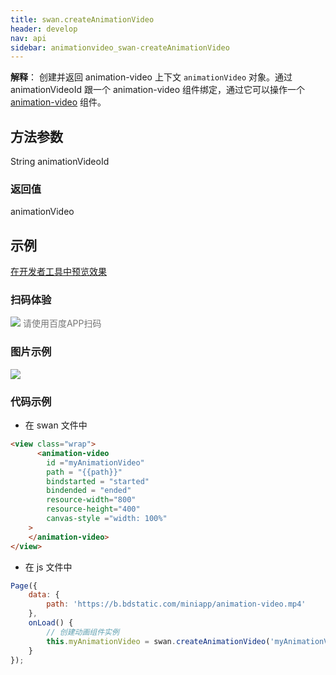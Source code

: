 ```yaml
---
title: swan.createAnimationVideo
header: develop
nav: api
sidebar: animationvideo_swan-createAnimationVideo
---
```



**解释**： 创建并返回 animation-video 上下文 `animationVideo` 对象。通过 animationVideoId 跟一个 animation-video 组件绑定，通过它可以操作一个[animation-video](/develop/component/animation-video/) 组件。

 

## 方法参数

String animationVideoId

### 返回值 

animationVideo

## 示例

<a href="swanide://fragment/a71d4303d014dc1a93d480a830e11b131577675842297" title="在开发者工具中预览效果" target="_self">在开发者工具中预览效果</a>

### 扫码体验

<div class='scan-code-container'>
    <img src="https://b.bdstatic.com/miniapp/assets/images/doc_demo/pages_animation-video.png" class="demo-qrcode-image" />
    <font color=#777 12px>请使用百度APP扫码</font>
</div>

### 图片示例 

<div class="m-doc-custom-examples">
    <div class="m-doc-custom-examples-correct">
        <img src="https://b.bdstatic.com/searchbox/icms/searchbox/img/play.gif">
    </div>
    <div class="m-doc-custom-examples-correct">
        <img src=" ">
    </div>
    <div class="m-doc-custom-examples-correct">
        <img src=" ">
    </div>
</div>

### 代码示例 


* 在 swan 文件中

```html
<view class="wrap">
      <animation-video
        id ="myAnimationVideo"
        path = "{{path}}"
        bindstarted = "started"
        bindended = "ended"
        resource-width="800"
        resource-height="400"
        canvas-style ="width: 100%"
    >
    </animation-video>
</view>
```

* 在 js 文件中

```js
Page({
    data: {
        path: 'https://b.bdstatic.com/miniapp/animation-video.mp4'
    },
    onLoad() {
        // 创建动画组件实例
        this.myAnimationVideo = swan.createAnimationVideo('myAnimationVideo');
    }
});
```
